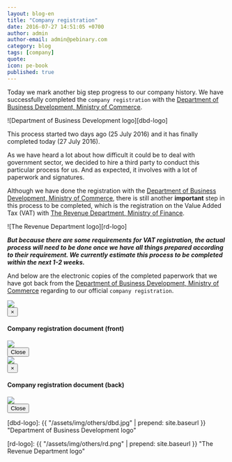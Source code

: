 ```yaml
---
layout: blog-en
title: "Company registration"
date: 2016-07-27 14:51:05 +0700
author: admin
author-email: admin@pebinary.com
category: blog
tags: [company]
quote:
icon: pe-book
published: true
---
```


Today we mark another big step progress to our company history. We have successfully completed the `company registration` with the [Department of Business Development, Ministry of Commerce].


![Department of Business Development logo][dbd-logo]


This process started two days ago (25 July 2016) and it has finally completed today (27 July 2016).

As we have heard a lot about how difficult it could be to deal with government sector, we decided to hire a third party to conduct this particular process for us. And as expected, it involves with a lot of paperwork and signatures.

Although we have done the registration with the [Department of Business Development, Ministry of Commerce], there is still another **important** step in this process to be completed, which is the registration on the Value Added Tax (VAT) with [The Revenue Department, Ministry of Finance].


![The Revenue Department logo][rd-logo]


***But because there are some requirements for VAT registration, the actual process will need to be done once we have all things prepared according to their requirement. We currently estimate this process to be completed within the next 1-2 weeks.***

<!--more-->

And below are the electronic copies of the completed paperwork that we have got back from the [Department of Business Development, Ministry of Commerce] regarding to our official `company registration`.


<div class="row">
  <div class="col-xs-4 col-xs-offset-2 col-sm-4 col-sm-offset-2 col-md-4 col-md-offset-2 col-lg-4 col-lg-offset-2">
    <a class="modal-link" data-toggle="modal" data-target="#RA"><img src="{{ "/assets/img/registration/RAs.png" | prepend: site.baseurl }}" class="img-responsive"></a>
    <div class="modal fade" id="RA" role="dialog">
      <div class="modal-dialog">
        <div class="modal-content">
          <div class="modal-header">
            <button type="button" class="close" data-dismiss="modal">&times;</button>
            <h4 class="modal-title">Company registration document (front)</h4>
          </div>
          <div class="modal-body">
            <img src="{{ "/assets/img/registration/RA.png" | prepend: site.baseurl }}" class="img-responsive center-block">
          </div>
          <div class="modal-footer">
            <button type="button" class="button-x" data-dismiss="modal">Close <i class="pe-remove"></i></button>
          </div>
        </div>
      </div>
    </div>
  </div>
  <div class="col-xs-4 col-sm-4 col-md-4 col-lg-4">
    <a class="modal-link" data-toggle="modal" data-target="#RB"><img src="{{ "/assets/img/registration/RBs.png" | prepend: site.baseurl }}" class="img-responsive"></a>
    <div class="modal fade" id="RB" role="dialog">
      <div class="modal-dialog">
        <div class="modal-content">
          <div class="modal-header">
            <button type="button" class="close" data-dismiss="modal">&times;</button>
            <h4 class="modal-title">Company registration document (back)</h4>
          </div>
          <div class="modal-body">
            <img src="{{ "/assets/img/registration/RB.png" | prepend: site.baseurl }}" class="img-responsive center-block">
          </div>
          <div class="modal-footer">
            <button type="button" class="button-x" data-dismiss="modal">Close <i class="pe-remove"></i></button>
          </div>
        </div>
      </div>
    </div>
  </div>
</div>


[Department of Business Development, Ministry of Commerce]: http://www.dbd.go.th
[dbd-logo]: {{ "/assets/img/others/dbd.jpg" | prepend: site.baseurl }} "Department of Business Development logo"

[The Revenue Department, Ministry of Finance]: http://www.rd.go.th
[rd-logo]: {{ "/assets/img/others/rd.png" | prepend: site.baseurl }} "The Revenue Department logo"
